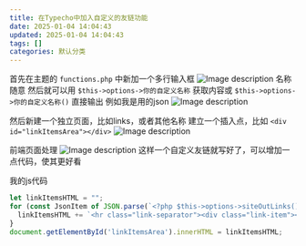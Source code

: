 ```yaml
---
title: 在Typecho中加入自定义的友链功能
date: 2025-01-04 14:04:43
updated: 2025-01-04 14:04:43
tags: []
categories: 默认分类
---
```


首先在主题的 `functions.php` 中新加一个多行输入框
![Image description](https://s.rmimg.com/2025-01-04/1735994677-384654-2025-01-04-204227.png)
名称随意
然后就可以用 `$this->options->你的自定义名称` 获取内容或 `$this->options->你的自定义名称()` 直接输出
例如我是用的json
![Image description](https://s.rmimg.com/2025-01-04/1735995064-865538-image.png)

然后新建一个独立页面，比如links，或者其他名称
建立一个插入点，比如 `<div id="linkItemsArea"></div>`
![Image description](https://s.rmimg.com/2025-01-04/1735994885-489446-image.png)

前端页面处理
![Image description](https://s.rmimg.com/2025-01-04/1735995491-925942-2025-01-04-205142.png)
这样一个自定义友链就写好了，可以增加一点代码，使其更好看

我的js代码
```javascript
let linkItemsHTML = "";
for (const JsonItem of JSON.parse(`<?php $this->options->siteOutLinks() ?>`)) {
  linkItemsHTML += `<hr class="link-separator"><div class="link-item"><img class="link-item-avatar" src="${JsonItem.avatar}"><div class="link-item-content"><a href="${JsonItem.url}" target="_blank"><h2>${JsonItem.title}</h2></a><p>${JsonItem.description}</p></div></div>`;
}
document.getElementById('linkItemsArea').innerHTML = linkItemsHTML;
```
